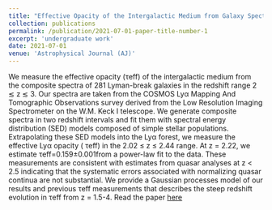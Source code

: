 ```yaml
---
title: "Effective Opacity of the Intergalactic Medium from Galaxy Spectra Analysis"
collection: publications
permalink: /publication/2021-07-01-paper-title-number-1
excerpt: 'undergraduate work'
date: 2021-07-01
venue: 'Astrophysical Journal (AJ)'
---
```


We measure the effective opacity (τeff) of the intergalactic medium from the composite spectra of 281 Lyman-break galaxies in the redshift range 2 ≲ z ≲ 3. Our spectra are taken from the COSMOS Lyα Mapping And Tomographic Observations survey derived from the Low Resolution Imaging Spectrometer on the W.M. Keck I telescope. We generate composite spectra in two redshift intervals and fit them with spectral energy distribution (SED) models composed of simple stellar populations. Extrapolating these SED models into the Lyα forest, we measure the effective Lyα opacity (  τeff) in the 2.02 ≤ z ≤ 2.44 range. At z = 2.22, we estimate  τeff=0.159±0.001from a power-law fit to the data. These measurements are consistent with estimates from quasar analyses at z < 2.5 indicating that the systematic errors associated with normalizing quasar continua are not substantial. We provide a Gaussian processes model of our results and previous  τeff measurements that describes the steep redshift evolution in  τeff from z = 1.5-4. Read the paper [here](https://ui.adsabs.harvard.edu/abs/2020AJ....160...37M/abstract)